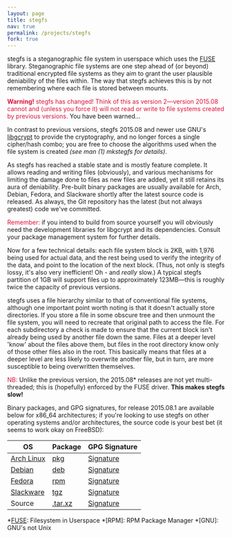 ```yaml
---
layout: page
title: stegfs
nav: true
permalink: /projects/stegfs
fork: true
---
```


stegfs is a steganographic file system in userspace which uses the [FUSE][] library. Steganographic file systems are one step ahead of (or beyond) traditional encrypted file systems as they aim to grant the user plausible deniability of the files within. The way that stegfs achieves this is by not remembering where each file is stored between mounts.

<span style="color:#dc143c;">**Warning!** stegfs has changed! Think of this as version 2&mdash;version 2015.08 cannot and (unless you force it) will not read or write to file systems created by previous versions.</span> You have been warned&hellip;

In contrast to previous versions, stegfs 2015.08 and newer use GNU's [libgcrypt] to provide the cryptography, and no longer forces a single cipher/hash combo; you are free to choose the algorithms used when the file system is created _(see man (1) mkstegfs for details)_.

As stegfs has reached a stable state and is mostly feature complete. It allows reading and writing files (obviously), and various mechanisms for limiting the damage done to files as new files are added, yet it still retains its aura of deniability. Pre-built binary packages are usually available for Arch, Debian, Fedora, and Slackware shortly after the latest source code is released. As always, the Git repository has the latest (but not always greatest) code we've committed.

<span style="color:#dc143c;">Remember:</span> if you intend to build from source yourself you will obviously need the development libraries for libgcrypt and its dependencies. Consult your package management system for further details.

Now for a few technical details: each file system block is 2KB, with 1,976 being used for actual data, and the rest being used to verify the integrity of the data, and point to the location of the next block.  (Thus, not only is stegfs lossy, it's also very inefficient! Oh - and _really_ slow.) A typical stegfs partition of 1GB will support files up to approximately 123MB&mdash;this is roughly twice the capacity of previous versions.

stegfs uses a file hierarchy similar to that of conventional file systems, although one important point worth noting is that it doesn't actually store directories. If you store a file in some obscure tree and then unmount the file system, you will need to recreate that original path to access the file. For each subdirectory a check is made to ensure that the current block isn't already being used by another file down the same. Files at a deeper level 'know' about the files above them, but files in the root directory know only of those other files also in the root. This basically means that files at a deeper level are less likely to overwrite another file, but in turn, are more susceptible to being overwritten themselves.

<span style="color:#dc143c;">NB:</span> Unlike the previous version, the 2015.08\* releases are not yet multi-threaded; this is (hopefully) enforced by the FUSE driver. **This makes stegfs slow!**

Binary packages, and GPG signatures, for release 2015.08.1 are available below for x86_64 architectures; if you're looking to use stegfs on other operating systems and/or architectures, the source code is your best bet (it seems to work okay on FreeBSD):


|OS|Package|GPG Signature|
|-|-|-|
|[Arch Linux]|[pkg][ap]|[Signature][ag]|
|[Debian]|[deb][dp]|[Signature][dg]|
|[Fedora]|[rpm][fp]|[Signature][fg]|
|[Slackware]|[tgz][sp]|[Signature][sg]|
|Source|[.tar.xz][zp]|[Signature][zg]|

[FUSE]: http://fuse.sourceforge.net
[libgcrypt]: http://www.gnu.org/software/libgcrypt/

[Arch Linux]: http://www.archlinux.org
[ap]: /downloads/stegfs/2015.08.1/stegfs-2015.08.1-1-x86_64.pkg.tar.xz
[ag]: /downloads/stegfs/2015.08.1/stegfs-2015.08.1-1-x86_64.pkg.tar.xz.asc

[Debian]: http://www.debian.org
[dp]: /downloads/stegfs/2015.08.1/stegfs_2015.08.1-1_amd64.deb
[dg]: /downloads/stegfs/2015.08.1/stegfs_2015.08.1-1_amd64.deb.asc

[Fedora]: http://fedoraproject.org
[fp]: /downloads/stegfs/2015.08.1/stegfs-2015.08.1-1.x86_64.rpm
[fg]: /downloads/stegfs/2015.08.1/stegfs-2015.08.1-1.x86_64.rpm.asc

[Slackware]: http://www.slackware.com
[sp]: /downloads/stegfs/2015.08.1/stegfs-2015.08.1-x86_64-1aa.tgz
[sg]: /downloads/stegfs/2015.08.1/stegfs-2015.08.1-x86_64-1aa.tgz.asc

[zp]: /downloads/stegfs/2015.08.1/stegfs-2015.08.1.tar.xz
[zg]: /downloads/stegfs/2015.08.1/stegfs-2015.08.1.tar.xz.asc

*[FUSE]: Filesystem in Userspace
*[RPM]: RPM Package Manager
*[GNU]: GNU's not Unix
